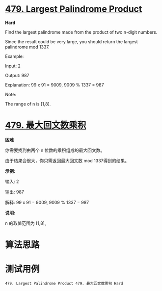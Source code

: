 # [479. Largest Palindrome Product][enTitle]

**Hard**

Find the largest palindrome made from the product of two n-digit numbers.

Since the result could be very large, you should return the largest palindrome mod 1337.



Example:

Input: 2

Output: 987

Explanation: 99 x 91 = 9009, 9009 % 1337 = 987



Note:

The range of n is [1,8].


# [479. 最大回文数乘积][cnTitle]

**困难**

你需要找到由两个 n 位数的乘积组成的最大回文数。

由于结果会很大，你只需返回最大回文数 mod 1337得到的结果。

**示例:** 

输入: 2

输出: 987

解释: 99 x 91 = 9009, 9009 % 1337 = 987

**说明:** 

n 的取值范围为 [1,8]。




# 算法思路

# 测试用例
```
479. Largest Palindrome Product 479. 最大回文数乘积 Hard
```

[enTitle]: https://leetcode.com/problems/largest-palindrome-product/
[cnTitle]: https://leetcode-cn.com/problems/largest-palindrome-product/
